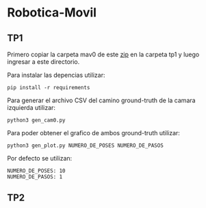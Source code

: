 # Robotica-Movil

## TP1

Primero copiar la carpeta mav0 de este [zip](http://robotics.ethz.ch/~asl-datasets/ijrr_euroc_mav_dataset/machine_hall/MH_01_easy/MH_01_easy.zip) en la carpeta tp1 y luego ingresar a este directorio.

Para instalar las depencias utilizar:

```
pip install -r requirements
```

Para generar el archivo CSV del camino ground-truth de la camara izquierda utilizar:

```
python3 gen_cam0.py
```

Para poder obtener el grafico de ambos ground-truth utilizar:

```
python3 gen_plot.py NUMERO_DE_POSES NUMERO_DE_PASOS
```

Por defecto se utilizan:

```
NUMERO_DE_POSES: 10
NUMERO_DE_PASOS: 1
```

## TP2
